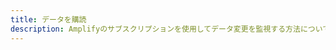 ```yaml
---
title: データを購読
description: Amplifyのサブスクリプションを使用してデータ変更を監視する方法については、こちらをご覧ください。
---
```


<inline-fragment platform="ios" src="~/lib/graphqlapi/fragments/ios/subscribe-data.md"></inline-fragment> <inline-fragment platform="android" src="~/lib/graphqlapi/fragments/android/subscribe-data.md"></inline-fragment> <inline-fragment platform="js" src="~/lib/graphqlapi/fragments/js/subscribe-data.md"></inline-fragment>

